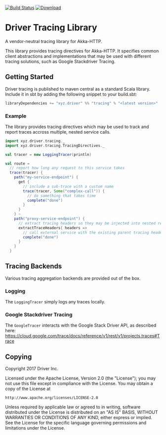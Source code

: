 [![Build Status](https://travis-ci.org/drivergroup/tracing.svg?branch=master)](https://travis-ci.org/drivergroup/tracing)
[![Download](https://img.shields.io/maven-central/v/xyz.driver/tracing_2.12.svg)](http://search.maven.org/#search|ga|1|xyz.driver%20tracing-)


# Driver Tracing Library

A vendor-neutral tracing library for Akka-HTTP.

This library provides tracing directives for Akka-HTTP. It specifies
common client abstractions and implementations that may be used with
different tracing solutions, such as Google Stackdriver Tracing.

## Getting Started

Driver tracing is published to maven central as a standard Scala
library. Include it in sbt by adding the following snippet to your
build.sbt:

```scala
libraryDependencies += "xyz.driver" %% "tracing" % "<latest version>"
```

### Example

The library provides tracing directives which may be used to track and
report traces accross multiple, nested service calls.

```scala
import xyz.driver.tracing._
import xyz.driver.tracing.TracingDirectives._

val tracer = new LoggingTracer(println)

val route =
  // report how long any request to this service takes
  trace(tracer) {
    path("my-service-endpoint") {
      get {
        // include a sub-trace with a custom name
        trace(tracer, Some("complex-call")) {
          // do something that takes time
          complete("done")
        }
      }
    } ~
    path("proxy-service-endpoint") {
      // extract tracing headers so they may be injected into nested requests
      extractTraceHeaders{ headers =>
        // call external service with the existing parent tracing headers
        complete("done")
      }
    }
  }
```

## Tracing Backends
Various tracing aggregation backends are provided out of the box.

### Logging
The `LoggingTracer` simply logs any traces locally.

### Google Stackdriver Tracing
The `GoogleTracer` interacts with the Google Stack Driver API, as described here:
https://cloud.google.com/trace/docs/reference/v1/rest/v1/projects.traces#Trace

## Copying
Copyright 2017 Driver Inc.

Licensed under the Apache License, Version 2.0 (the "License");
you may not use this file except in compliance with the License.
You may obtain a copy of the License at

    http://www.apache.org/licenses/LICENSE-2.0

Unless required by applicable law or agreed to in writing, software
distributed under the License is distributed on an "AS IS" BASIS,
WITHOUT WARRANTIES OR CONDITIONS OF ANY KIND, either express or implied.
See the License for the specific language governing permissions and
limitations under the License.

